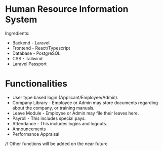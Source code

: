 # Human Resource Information System

Ingredients:

* Backend - Laravel
* Frontend - React/Typescript
* Database - PostgreSQL
* CSS - Tailwind
* Laravel Passport

# Functionalities

* User type based login (Applicant/Employee/Admin).
* Company Library - Employee or Admin may store documents regarding about the company, or training manuals.
* Leave Module - Employee or Admin may file their leaves here.
* Payroll - This includes special pays.
* Attendance - This includes logins and logouts.
* Announcements
* Performance Appraisal

// Other functions will be added on the near future
